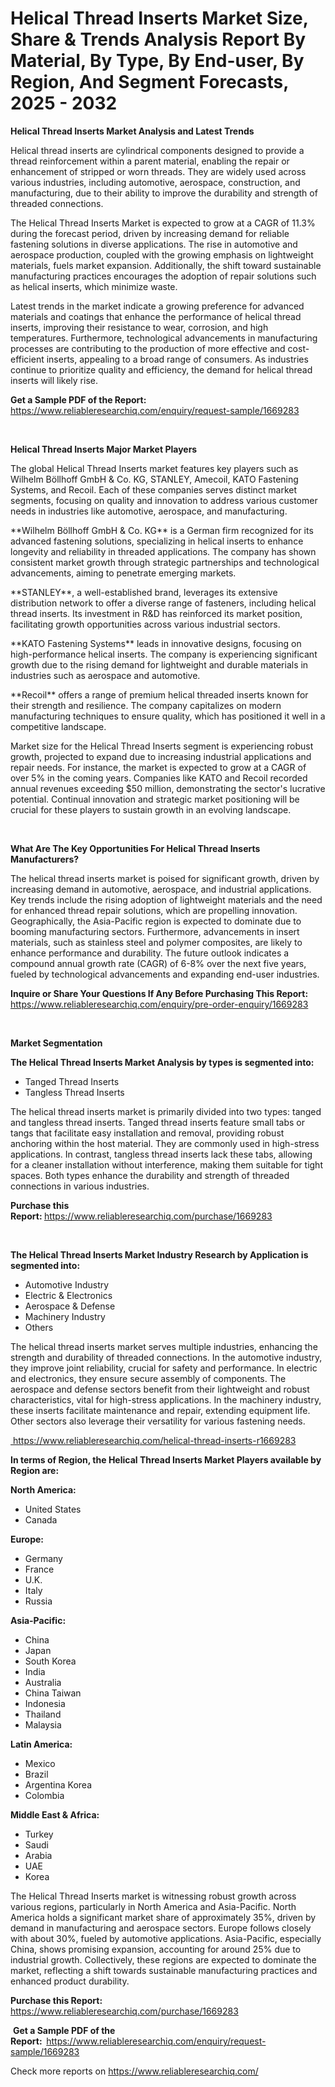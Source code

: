 <p><h1>Helical Thread Inserts Market Size, Share & Trends Analysis Report By Material, By Type, By End-user, By Region, And Segment Forecasts, 2025 - 2032</h1></p><p><strong>Helical Thread Inserts Market Analysis and Latest Trends</strong></p>
<p><p>Helical thread inserts are cylindrical components designed to provide a thread reinforcement within a parent material, enabling the repair or enhancement of stripped or worn threads. They are widely used across various industries, including automotive, aerospace, construction, and manufacturing, due to their ability to improve the durability and strength of threaded connections. </p><p>The Helical Thread Inserts Market is expected to grow at a CAGR of 11.3% during the forecast period, driven by increasing demand for reliable fastening solutions in diverse applications. The rise in automotive and aerospace production, coupled with the growing emphasis on lightweight materials, fuels market expansion. Additionally, the shift toward sustainable manufacturing practices encourages the adoption of repair solutions such as helical inserts, which minimize waste.</p><p>Latest trends in the market indicate a growing preference for advanced materials and coatings that enhance the performance of helical thread inserts, improving their resistance to wear, corrosion, and high temperatures. Furthermore, technological advancements in manufacturing processes are contributing to the production of more effective and cost-efficient inserts, appealing to a broad range of consumers. As industries continue to prioritize quality and efficiency, the demand for helical thread inserts will likely rise.</p></p>
<p><strong>Get a Sample PDF of the Report:&nbsp;</strong> <a href="https://www.reliableresearchiq.com/enquiry/request-sample/1669283?utm_campaign=3381&utm_medium=2&utm_source=Github&utm_content=ia&utm_term=08042025&utm_id=helical-thread-inserts">https://www.reliableresearchiq.com/enquiry/request-sample/1669283</a></p>
<p>&nbsp;</p>
<p><strong>Helical Thread Inserts Major Market Players</strong></p>
<p><p>The global Helical Thread Inserts market features key players such as Wilhelm Böllhoff GmbH & Co. KG, STANLEY, Amecoil, KATO Fastening Systems, and Recoil. Each of these companies serves distinct market segments, focusing on quality and innovation to address various customer needs in industries like automotive, aerospace, and manufacturing.</p><p>**Wilhelm Böllhoff GmbH & Co. KG** is a German firm recognized for its advanced fastening solutions, specializing in helical inserts to enhance longevity and reliability in threaded applications. The company has shown consistent market growth through strategic partnerships and technological advancements, aiming to penetrate emerging markets.</p><p>**STANLEY**, a well-established brand, leverages its extensive distribution network to offer a diverse range of fasteners, including helical thread inserts. Its investment in R&D has reinforced its market position, facilitating growth opportunities across various industrial sectors.</p><p>**KATO Fastening Systems** leads in innovative designs, focusing on high-performance helical inserts. The company is experiencing significant growth due to the rising demand for lightweight and durable materials in industries such as aerospace and automotive.</p><p>**Recoil** offers a range of premium helical threaded inserts known for their strength and resilience. The company capitalizes on modern manufacturing techniques to ensure quality, which has positioned it well in a competitive landscape.</p><p>Market size for the Helical Thread Inserts segment is experiencing robust growth, projected to expand due to increasing industrial applications and repair needs. For instance, the market is expected to grow at a CAGR of over 5% in the coming years. Companies like KATO and Recoil recorded annual revenues exceeding $50 million, demonstrating the sector's lucrative potential. Continual innovation and strategic market positioning will be crucial for these players to sustain growth in an evolving landscape.</p></p>
<p>&nbsp;</p>
<p><strong>What Are The Key Opportunities For Helical Thread Inserts Manufacturers?</strong></p>
<p><p>The helical thread inserts market is poised for significant growth, driven by increasing demand in automotive, aerospace, and industrial applications. Key trends include the rising adoption of lightweight materials and the need for enhanced thread repair solutions, which are propelling innovation. Geographically, the Asia-Pacific region is expected to dominate due to booming manufacturing sectors. Furthermore, advancements in insert materials, such as stainless steel and polymer composites, are likely to enhance performance and durability. The future outlook indicates a compound annual growth rate (CAGR) of 6-8% over the next five years, fueled by technological advancements and expanding end-user industries.</p></p>
<p><strong>Inquire or Share Your Questions If Any Before Purchasing This Report:</strong> <a href="https://www.reliableresearchiq.com/enquiry/pre-order-enquiry/1669283?utm_campaign=3381&utm_medium=2&utm_source=Github&utm_content=ia&utm_term=08042025&utm_id=helical-thread-inserts">https://www.reliableresearchiq.com/enquiry/pre-order-enquiry/1669283</a></p>
<p>&nbsp;</p>
<p><strong>Market Segmentation</strong></p>
<p><strong>The Helical Thread Inserts Market Analysis by types is segmented into:</strong></p>
<p><ul><li>Tanged Thread Inserts</li><li>Tangless Thread Inserts</li></ul></p>
<p><p>The helical thread inserts market is primarily divided into two types: tanged and tangless thread inserts. Tanged thread inserts feature small tabs or tangs that facilitate easy installation and removal, providing robust anchoring within the host material. They are commonly used in high-stress applications. In contrast, tangless thread inserts lack these tabs, allowing for a cleaner installation without interference, making them suitable for tight spaces. Both types enhance the durability and strength of threaded connections in various industries.</p></p>
<p><strong>Purchase this Report:&nbsp;</strong><a href="https://www.reliableresearchiq.com/purchase/1669283?utm_campaign=3381&utm_medium=2&utm_source=Github&utm_content=ia&utm_term=08042025&utm_id=helical-thread-inserts">https://www.reliableresearchiq.com/purchase/1669283</a></p>
<p>&nbsp;</p>
<p><strong>The Helical Thread Inserts Market Industry Research by Application is segmented into:</strong></p>
<p><ul><li>Automotive Industry</li><li>Electric & Electronics</li><li>Aerospace & Defense</li><li>Machinery Industry</li><li>Others</li></ul></p>
<p><p>The helical thread inserts market serves multiple industries, enhancing the strength and durability of threaded connections. In the automotive industry, they improve joint reliability, crucial for safety and performance. In electric and electronics, they ensure secure assembly of components. The aerospace and defense sectors benefit from their lightweight and robust characteristics, vital for high-stress applications. In the machinery industry, these inserts facilitate maintenance and repair, extending equipment life. Other sectors also leverage their versatility for various fastening needs.</p></p>
<p><a href="https://www.reliableresearchiq.com/helical-thread-inserts-r1669283?utm_campaign=3381&utm_medium=2&utm_source=Github&utm_content=ia&utm_term=08042025&utm_id=helical-thread-inserts">&nbsp;https://www.reliableresearchiq.com/helical-thread-inserts-r1669283</a></p>
<p><strong>In terms of Region, the Helical Thread Inserts Market Players available by Region are:</strong></p>
<p>
    <p> <strong> North America: </strong>
        <ul>
            <li>United States</li>
            <li>Canada</li>
        </ul>
        </p> 
    <p> <strong> Europe: </strong>
        <ul>
            <li>Germany</li>
            <li>France</li>
            <li>U.K.</li>
            <li>Italy</li>
            <li>Russia</li>
        </ul>
        </p> 
    <p> <strong> Asia-Pacific: </strong>
        <ul>
            <li>China</li>
            <li>Japan</li>
            <li>South Korea</li>
            <li>India</li>
            <li>Australia</li>
            <li>China Taiwan</li>
            <li>Indonesia</li>
            <li>Thailand</li>
            <li>Malaysia</li>
        </ul>
        </p> 
    <p> <strong> Latin America: </strong>
        <ul>
            <li>Mexico</li>
            <li>Brazil</li>
            <li>Argentina Korea</li>
            <li>Colombia</li>
        </ul>
        </p> 
    <p> <strong> Middle East & Africa: </strong>
        <ul>
            <li>Turkey</li>
            <li>Saudi</li>
            <li>Arabia</li>
            <li>UAE</li>
            <li>Korea</li>
        </ul>
    </p>
    </p>
<p><p>The Helical Thread Inserts market is witnessing robust growth across various regions, particularly in North America and Asia-Pacific. North America holds a significant market share of approximately 35%, driven by demand in manufacturing and aerospace sectors. Europe follows closely with about 30%, fueled by automotive applications. Asia-Pacific, especially China, shows promising expansion, accounting for around 25% due to industrial growth. Collectively, these regions are expected to dominate the market, reflecting a shift towards sustainable manufacturing practices and enhanced product durability.</p></p>
<p><strong>Purchase this Report: </strong><a href="https://www.reliableresearchiq.com/purchase/1669283?utm_campaign=3381&utm_medium=2&utm_source=Github&utm_content=ia&utm_term=08042025&utm_id=helical-thread-inserts">https://www.reliableresearchiq.com/purchase/1669283</a></p>
<p>&nbsp;<strong>Get a Sample PDF of the Report:&nbsp;&nbsp;</strong><a href="https://www.reliableresearchiq.com/enquiry/request-sample/1669283?utm_campaign=3381&utm_medium=2&utm_source=Github&utm_content=ia&utm_term=08042025&utm_id=helical-thread-inserts">https://www.reliableresearchiq.com/enquiry/request-sample/1669283</a></p>
<p><strong></strong></p>
<p>Check more reports on <a href="https://www.reliableresearchiq.com/?utm_campaign=3381&utm_medium=2&utm_source=Github&utm_content=ia&utm_term=08042025&utm_id=helical-thread-inserts">https://www.reliableresearchiq.com/</a></p>